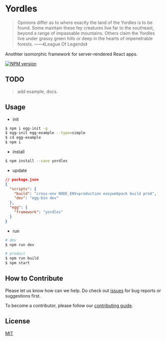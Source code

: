 # Yordles

> Opinions differ as to where exactly the land of the Yordles is to be found. Some maintain these fey creatures live far to the southeast, beyond a range of impassable mountains. Others claim the Yordles live under grassy green hills or deep in the hearts of impenetrable forests. ——《League Of Legends》

Anothter isomorphic framework for server-rendered React apps.

[![NPM version][npm-image]][npm-url]

[npm-image]: https://img.shields.io/npm/v/yordles.svg?style=flat-square
[npm-url]: https://www.npmjs.com/package/yordles

## TODO

> add example, docs.

## Usage

- init

```bash
$ npm i egg-init -g
$ egg-init egg-example --type=simple
$ cd egg-example
$ npm i
```

- install

```bash
$ npm install --save yordles
```

- update

```json
// package.json
{
  "scripts": {
    "build": "cross-env NODE_ENV=production easywebpack build prod",
    "dev": "egg-bin dev"
  },
  "egg": {
    "framework": "yordles"
  }
}
```

- run

```bash
# dev
$ npm run dev

# product
$ npm run build
$ npm start
```

## How to Contribute

Please let us know how can we help. Do check out [issues](https://github.com/eggjs/egg/issues) for bug reports or suggestions first.

To become a contributor, please follow our [contributing guide](CONTRIBUTING.md).

## License

[MIT](LICENSE)
